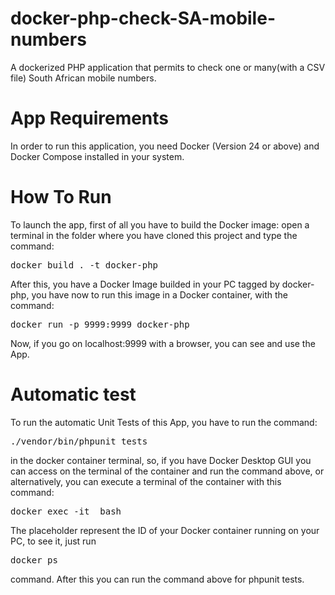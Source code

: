# docker-php-check-SA-mobile-numbers

A dockerized PHP application that permits to check one or many(with a CSV file) South African mobile numbers.

# App Requirements

In order to run this application, you need Docker (Version 24 or above) and Docker Compose installed in your system.

# How To Run

To launch the app, first of all you have to build the Docker image: open a terminal in the folder where you have cloned this project and type the command:<br>
<pre>docker build . -t docker-php</pre>

After this, you have a Docker Image builded in your PC tagged by docker-php, you have now to run this image in a Docker container, with the command:
<pre>docker run -p 9999:9999 docker-php</pre>

Now, if you go on localhost:9999 with a browser, you can see and use the App.

# Automatic test

To run the automatic Unit Tests of this App, you have to run the command:
<pre>./vendor/bin/phpunit tests</pre>
in the docker container terminal, so, if you have Docker Desktop GUI you can access on the terminal of the container and run the command above, or alternatively, you can 
execute a terminal of the container with this command:
<pre>docker exec -it <mycontainer> bash</pre>
The placeholder <mycontainer> represent the ID of your Docker container running on your PC, to see it, just run <pre>docker ps</pre> command.
After this you can run the command above for phpunit tests.
